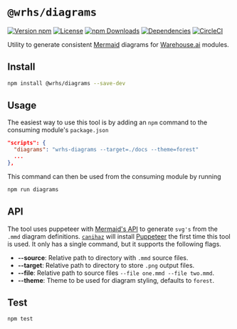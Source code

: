 # `@wrhs/diagrams`

[![Version npm](https://img.shields.io/npm/v/@wrhs/diagrams.svg?style=flat-square)](https://www.npmjs.com/package/diagrams)
[![License](https://img.shields.io/npm/l/@wrhs/diagrams.svg?style=flat-square)](https://github.com/warehouseai/diagrams/blob/master/LICENSE)
[![npm Downloads](https://img.shields.io/npm/dm/@wrhs/diagrams.svg?style=flat-square)](https://npmcharts.com/compare/diagrams?minimal=true)
[![Dependencies](https://img.shields.io/david/warehouseai/diagrams.svg?style=flat-square)](https://github.com/warehouseai/diagrams/blob/master/package.json)
[![CircleCI](https://circleci.com/gh/warehouseai/diagrams.svg?style=svg)](https://circleci.com/gh/warehouseai/diagrams)

Utility to generate consistent [Mermaid] diagrams for [Warehouse.ai] modules.

## Install

```sh
npm install @wrhs/diagrams --save-dev
```

## Usage

The easiest way to use this tool is by adding an `npm` command to the
consuming module's `package.json`

```json
"scripts": {
  "diagrams": "wrhs-diagrams --target=./docs --theme=forest"
  ...
},
```

This command can then be used from the consuming module by running

```sh
npm run diagrams
```

## API

The tool uses puppeteer with [Mermaid's API][Mermaid] to generate `svg's` from
the `.mmd` diagram definitions. [`canihaz`][canihaz] will install [Puppeteer]
the first time this tool is used. It only has a single command,
but it supports the following flags.

- **--source**: Relative path to directory with `.mmd` source files.
- **--target**: Relative path to directory to store `.png` output files.
- **--file**: Relative path to source files `--file one.mmd --file two.mmd`.
- **--theme**: Theme to be used for diagram styling, defaults to `forest`.

## Test

```sh
npm test
```

[Mermaid]: http://mermaidjs.github.io/
[canihaz]: https://github.com/3rd-Eden/canihaz
[Puppeteer]: https://pptr.dev/
[Warehouse.ai]: https://github.com/godaddy/warehouse.ai/
